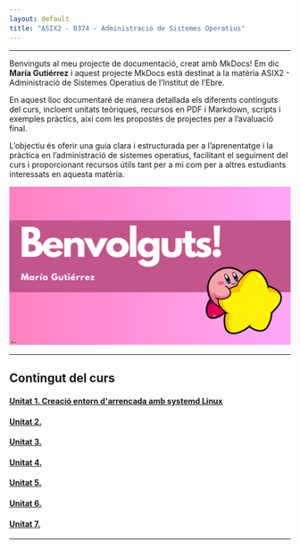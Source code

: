 ```yaml
---
layout: default
title: "ASIX2 - 0374 - Administració de Sistemes Operatius"
---
```


---

Benvinguts al meu projecte de documentació, creat amb MkDocs! Em dic **María Gutiérrez** i aquest projecte MkDocs està destinat a la matèria ASIX2 - Administració de Sistemes Operatius de l’Institut de l’Ebre.

En aquest lloc documentaré de manera detallada els diferents continguts del curs, incloent unitats teòriques, recursos en PDF i Markdown, scripts i exemples pràctics, així com les propostes de projectes per a l’avaluació final.

L’objectiu és oferir una guia clara i estructurada per a l’aprenentatge i la pràctica en l’administració de sistemes operatius, facilitant el seguiment del curs i proporcionant recursos útils tant per a mi com per a altres estudiants interessats en aquesta matèria.

![foto](./fotos/banner-mkdocs.png)

---

## Contingut del curs

#### [Unitat 1. Creació entorn d'arrencada amb systemd Linux](unitat1/unitat1.md)

#### [Unitat 2.](unitat2/unitat2.md)

#### [Unitat 3.](unitat3/unitat3.md)

#### [Unitat 4.](unitat4/unitat4.md)

#### [Unitat 5.](unitat5/unitat5.md)

#### [Unitat 6.](unitat6/unitat6.md)

#### [Unitat 7.](unitat7/unitat7.md)

---

